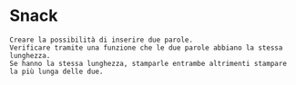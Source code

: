 # Snack
    Creare la possibilità di inserire due parole.
    Verificare tramite una funzione che le due parole abbiano la stessa lunghezza.
    Se hanno la stessa lunghezza, stamparle entrambe altrimenti stampare la più lunga delle due.